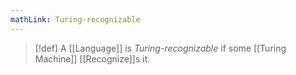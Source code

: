 ```yaml
---
mathLink: Turing-recognizable
---
```

>[!def]
>A [[Language]] is *Turing-recognizable* if some [[Turing Machine]] [[Recognize]]s it.

